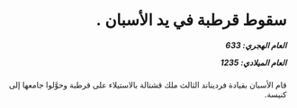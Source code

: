 <h1 dir="rtl">سقوط قرطبة في يد الأسبان .</h1>

<h5 dir="rtl">العام الهجري:  633

العام الميلادي: 1235

</h5>

<p dir="rtl">قام الأسبان بقيادة فرديناند الثالث ملك قشتالة بالاستيلاء على قرطبة وحوَّلوا جامعها إلى كنيسة.</p></br>
